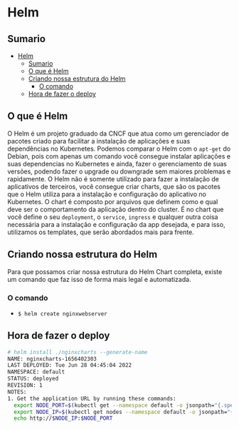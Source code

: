 # Helm

## Sumario

- [Helm](#helm)
  - [Sumario](#sumario)
  - [O que é Helm](#o-que-é-helm)
  - [Criando nossa estrutura do Helm](#criando-nossa-estrutura-do-helm)
    - [O comando](#o-comando)
  - [Hora de fazer o deploy](#hora-de-fazer-o-deploy)

## O que é Helm
O Helm é um projeto graduado da CNCF que atua como um gerenciador de pacotes criado para facilitar a instalação de aplicações e suas dependências no Kubernetes. Podemos comparar o Helm com o `apt-get` do Debian, pois com apenas um comando você consegue instalar aplicações e suas dependencias no Kubernetes e ainda, fazer o gerenciamento de suas versões, podendo fazer o upgrade ou downgrade sem maiores problemas e rapidamente. O Helm não é somente utilizado para fazer a instalação de aplicativos de terceiros, você consegue criar charts, que são os pacotes que o Helm utiliza para a instalação e configuração do aplicativo no Kubernetes. O chart é composto por arquivos que definem como e qual deve ser o comportamento da aplicação dentro do cluster. É no chart que você define o seu `deployment`, o `service`, `ingress` e qualquer outra coisa necessária para a instalação e configuração da app desejada, e para isso, utilizamos os templates, que serão abordados mais para frente.
 
## Criando nossa estrutura do Helm

Para que possamos criar nossa estrutura do Helm Chart completa, existe um comando que faz isso de forma mais legal e automatizada.

### O comando

-  `$ helm create nginxwebserver`

## Hora de fazer o deploy

```bash
# helm install ./nginxcharts --generate-name 
NAME: nginxcharts-1656402303
LAST DEPLOYED: Tue Jun 28 04:45:04 2022
NAMESPACE: default
STATUS: deployed
REVISION: 1
NOTES:
1. Get the application URL by running these commands:
  export NODE_PORT=$(kubectl get --namespace default -o jsonpath="{.spec.ports[0].nodePort}" services nginxcharts-1656402303)
  export NODE_IP=$(kubectl get nodes --namespace default -o jsonpath="{.items[0].status.addresses[0].address}")
  echo http://$NODE_IP:$NODE_PORT
```